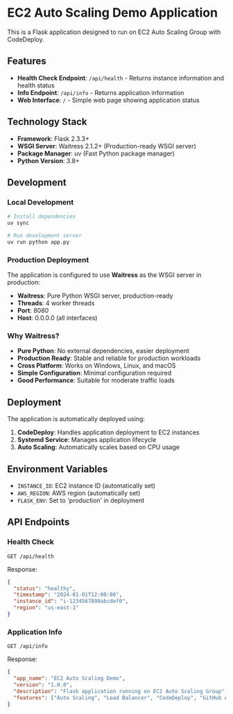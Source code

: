 # EC2 Auto Scaling Demo Application

This is a Flask application designed to run on EC2 Auto Scaling Group with CodeDeploy.

## Features

- **Health Check Endpoint**: `/api/health` - Returns instance information and health status
- **Info Endpoint**: `/api/info` - Returns application information
- **Web Interface**: `/` - Simple web page showing application status

## Technology Stack

- **Framework**: Flask 2.3.3+
- **WSGI Server**: Waitress 2.1.2+ (Production-ready WSGI server)
- **Package Manager**: uv (Fast Python package manager)
- **Python Version**: 3.8+

## Development

### Local Development

```bash
# Install dependencies
uv sync

# Run development server
uv run python app.py
```

### Production Deployment

The application is configured to use **Waitress** as the WSGI server in production:

- **Waitress**: Pure Python WSGI server, production-ready
- **Threads**: 4 worker threads
- **Port**: 8080
- **Host**: 0.0.0.0 (all interfaces)

### Why Waitress?

- **Pure Python**: No external dependencies, easier deployment
- **Production Ready**: Stable and reliable for production workloads
- **Cross Platform**: Works on Windows, Linux, and macOS
- **Simple Configuration**: Minimal configuration required
- **Good Performance**: Suitable for moderate traffic loads

## Deployment

The application is automatically deployed using:

1. **CodeDeploy**: Handles application deployment to EC2 instances
2. **Systemd Service**: Manages application lifecycle
3. **Auto Scaling**: Automatically scales based on CPU usage

## Environment Variables

- `INSTANCE_ID`: EC2 instance ID (automatically set)
- `AWS_REGION`: AWS region (automatically set)
- `FLASK_ENV`: Set to 'production' in deployment

## API Endpoints

### Health Check

```
GET /api/health
```

Response:

```json
{
  "status": "healthy",
  "timestamp": "2024-01-01T12:00:00",
  "instance_id": "i-1234567890abcdef0",
  "region": "us-east-1"
}
```

### Application Info

```
GET /api/info
```

Response:

```json
{
  "app_name": "EC2 Auto Scaling Demo",
  "version": "1.0.0",
  "description": "Flask application running on EC2 Auto Scaling Group",
  "features": ["Auto Scaling", "Load Balancer", "CodeDeploy", "GitHub Actions CI/CD"]
}
```
